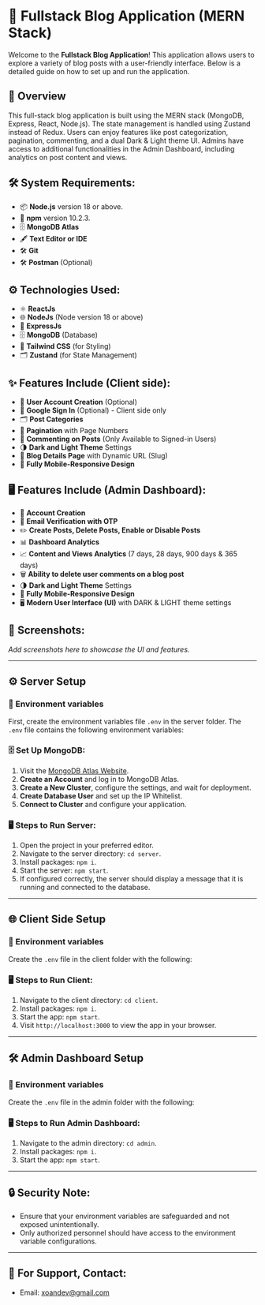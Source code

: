 # 🚀 Fullstack Blog Application (MERN Stack)

Welcome to the **Fullstack Blog Application**! This application allows users to explore a variety of blog posts with a user-friendly interface. Below is a detailed guide on how to set up and run the application.

## 🌟 Overview
This full-stack blog application is built using the MERN stack (MongoDB, Express, React, Node.js). The state management is handled using Zustand instead of Redux. Users can enjoy features like post categorization, pagination, commenting, and a dual Dark & Light theme UI. Admins have access to additional functionalities in the Admin Dashboard, including analytics on post content and views.

## 🛠️ System Requirements:
- 📦 **Node.js** version 18 or above.
- 🔄 **npm** version 10.2.3.
- 🗄️ **MongoDB Atlas**
- 🖋️ **Text Editor or IDE**
- 🛠️ **Git**
- 🛠️ **Postman** (Optional)

## ⚙️ Technologies Used:
- ⚛️ **ReactJs**
- 🌐 **NodeJs** (Node version 18 or above)
- 🚀 **ExpressJs**
- 🗄️ **MongoDB** (Database)
- 🎨 **Tailwind CSS** (for Styling)
- 🗂️ **Zustand** (for State Management)

## ✨ Features Include (Client side):
- 👤 **User Account Creation** (Optional)
- 🔑 **Google Sign In** (Optional) - Client side only
- 🗂️ **Post Categories**
- 🔢 **Pagination** with Page Numbers
- 💬 **Commenting on Posts** (Only Available to Signed-in Users)
- 🌗 **Dark and Light Theme** Settings
- 🔗 **Blog Details Page** with Dynamic URL (Slug)
- 📱 **Fully Mobile-Responsive Design**

## 🖥️ Features Include (Admin Dashboard):
- 👤 **Account Creation**
- 📧 **Email Verification with OTP**
- ✏️ **Create Posts, Delete Posts, Enable or Disable Posts**
- 📊 **Dashboard Analytics**
- 📈 **Content and Views Analytics** (7 days, 28 days, 900 days & 365 days)
- 🗑️ **Ability to delete user comments on a blog post**
- 🌗 **Dark and Light Theme** Settings
- 📱 **Fully Mobile-Responsive Design**
- 🖥️ **Modern User Interface (UI)** with DARK & LIGHT theme settings

## 📸 Screenshots:
_Add screenshots here to showcase the UI and features._

---

## ⚙️ **Server Setup**

### 📝 Environment variables
First, create the environment variables file `.env` in the server folder. The `.env` file contains the following environment variables:


### 🗄️ **Set Up MongoDB**:
1. Visit the [MongoDB Atlas Website](https://www.mongodb.com/cloud/atlas).
2. **Create an Account** and log in to MongoDB Atlas.
3. **Create a New Cluster**, configure the settings, and wait for deployment.
4. **Create Database User** and set up the IP Whitelist.
5. **Connect to Cluster** and configure your application.

### 🖥️ Steps to Run Server:
1. Open the project in your preferred editor.
2. Navigate to the server directory: `cd server`.
3. Install packages: `npm i`.
4. Start the server: `npm start`.
5. If configured correctly, the server should display a message that it is running and connected to the database.

---

## 🌐 **Client Side Setup**

### 📝 Environment variables
Create the `.env` file in the client folder with the following:



### 🖥️ Steps to Run Client:
1. Navigate to the client directory: `cd client`.
2. Install packages: `npm i`.
3. Start the app: `npm start`.
4. Visit `http://localhost:3000` to view the app in your browser.

---

## 🛠️ **Admin Dashboard Setup**

### 📝 Environment variables
Create the `.env` file in the admin folder with the following:



### 🖥️ Steps to Run Admin Dashboard:
1. Navigate to the admin directory: `cd admin`.
2. Install packages: `npm i`.
3. Start the app: `npm start`.

---

## 🔒 **Security Note**:
- Ensure that your environment variables are safeguarded and not exposed unintentionally.
- Only authorized personnel should have access to the environment variable configurations.

---

## 📧 **For Support, Contact**:
- Email: [xoandev@gmail.com](mailto:xoandev@gmail.com)


